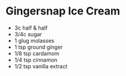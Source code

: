 Gingersnap Ice Cream
=====
- 3c half & half
- 3/4c sugar
- 1 glug molasses
- 1 tsp ground ginger
- 1/8 tsp cardamom
- 1/4 tsp cinnamon
- 1/2 tsp vanilla extract

